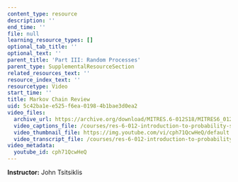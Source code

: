 ```yaml
---
content_type: resource
description: ''
end_time: ''
file: null
learning_resource_types: []
optional_tab_title: ''
optional_text: ''
parent_title: 'Part III: Random Processes'
parent_type: SupplementalResourceSection
related_resources_text: ''
resource_index_text: ''
resourcetype: Video
start_time: ''
title: Markov Chain Review
uid: 5c42ba1e-e525-f6ea-0198-4b1bae3d0ea2
video_files:
  archive_url: https://archive.org/download/MITRES.6-012S18/MITRES6_012S18_L25-03_300k.mp4
  video_captions_file: /courses/res-6-012-introduction-to-probability-spring-2018/2675848db2fd5b9bb9b7ab37fe75cf9a_cph71QcwHeQ.vtt
  video_thumbnail_file: https://img.youtube.com/vi/cph71QcwHeQ/default.jpg
  video_transcript_file: /courses/res-6-012-introduction-to-probability-spring-2018/e5c1d8eb02886e23dc8026c7643ba49d_cph71QcwHeQ.pdf
video_metadata:
  youtube_id: cph71QcwHeQ
---
```


**Instructor:** John Tsitsiklis